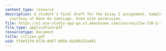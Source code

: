 ```yaml
---
content_type: resource
description: A student's final draft for the Essay I assignment. Sample student essay
  courtesy of Rene De Santiago. Used with permission.
file: https://ol-ocw-studio-app-qa.s3.amazonaws.com/courses/21w-730-2-the-creative-spark-fall-2004/5f4e51fdb72b8d578858da280152a401_citizen.pdf
file_type: application/pdf
resourcetype: Document
title: citizen.pdf
uid: 5f4e51fd-b72b-8d57-8858-da280152a401
---
```

